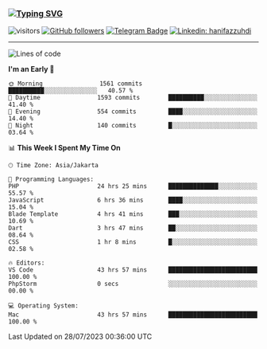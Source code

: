 ### [![Typing SVG](https://readme-typing-svg.herokuapp.com?font=lato&size=22&lines=Hi+There+👋)](https://git.io/typing-svg) 

![visitors](https://visitor-badge.glitch.me/badge?page_id=hanifazzuhdi.hanifazzuhdi)
[![GitHub followers](https://img.shields.io/github/followers/hanifazzuhdi?label=Follow&style=social)](https://github.com/hanifazzuhdi/?tab=follow) 
[![Telegram Badge](https://img.shields.io/badge/-hanif0198-blue?style=social&logo=telegram&link=https://www.t.me/hanif0198/)](https://www.t.me/hanif0198/) 
[![Linkedin: hanifazzuhdi](https://img.shields.io/badge/-hanifazzuhdi-blue?style=flat-square&logo=Linkedin&logoColor=white&link=https://www.linkedin.com/in/hanif-az-zuhdi-69688019b/)](https://www.linkedin.com/in/hanif-az-zuhdi-69688019b/) 

<hr/>

<!--START_SECTION:waka-->
![Lines of code](https://img.shields.io/badge/From%20Hello%20World%20I%27ve%20Written-26.0%20million%20lines%20of%20code-blue)

**I'm an Early 🐤** 

```text
🌞 Morning                1561 commits        ██████████░░░░░░░░░░░░░░░   40.57 % 
🌆 Daytime                1593 commits        ██████████░░░░░░░░░░░░░░░   41.40 % 
🌃 Evening                554 commits         ████░░░░░░░░░░░░░░░░░░░░░   14.40 % 
🌙 Night                  140 commits         █░░░░░░░░░░░░░░░░░░░░░░░░   03.64 % 
```


📊 **This Week I Spent My Time On** 

```text
🕑︎ Time Zone: Asia/Jakarta

💬 Programming Languages: 
PHP                      24 hrs 25 mins      ██████████████░░░░░░░░░░░   55.57 % 
JavaScript               6 hrs 36 mins       ████░░░░░░░░░░░░░░░░░░░░░   15.04 % 
Blade Template           4 hrs 41 mins       ███░░░░░░░░░░░░░░░░░░░░░░   10.69 % 
Dart                     3 hrs 47 mins       ██░░░░░░░░░░░░░░░░░░░░░░░   08.64 % 
CSS                      1 hr 8 mins         █░░░░░░░░░░░░░░░░░░░░░░░░   02.58 % 

🔥 Editors: 
VS Code                  43 hrs 57 mins      █████████████████████████   100.00 % 
PhpStorm                 0 secs              ░░░░░░░░░░░░░░░░░░░░░░░░░   00.00 % 

💻 Operating System: 
Mac                      43 hrs 57 mins      █████████████████████████   100.00 % 
```


 Last Updated on 28/07/2023 00:36:00 UTC
<!--END_SECTION:waka-->

